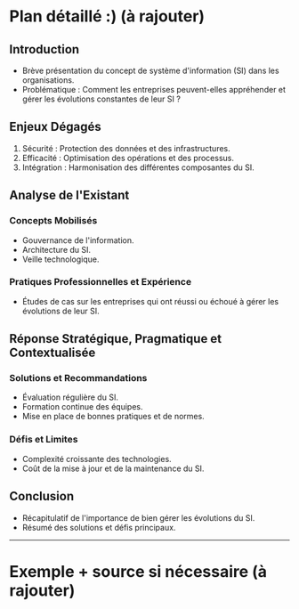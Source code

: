 # **Plan détaillé :)** (à rajouter)

## Introduction

- Brève présentation du concept de système d'information (SI) dans les organisations.
- Problématique : Comment les entreprises peuvent-elles appréhender et gérer les évolutions constantes de leur SI ?

## Enjeux Dégagés

1. Sécurité : Protection des données et des infrastructures.
2. Efficacité : Optimisation des opérations et des processus.
3. Intégration : Harmonisation des différentes composantes du SI.

## Analyse de l'Existant

### Concepts Mobilisés

- Gouvernance de l'information.
- Architecture du SI.
- Veille technologique.

### Pratiques Professionnelles et Expérience

- Études de cas sur les entreprises qui ont réussi ou échoué à gérer les évolutions de leur SI.

## Réponse Stratégique, Pragmatique et Contextualisée

### Solutions et Recommandations

- Évaluation régulière du SI.
- Formation continue des équipes.
- Mise en place de bonnes pratiques et de normes.

### Défis et Limites

- Complexité croissante des technologies.
- Coût de la mise à jour et de la maintenance du SI.

## Conclusion

- Récapitulatif de l'importance de bien gérer les évolutions du SI.
- Résumé des solutions et défis principaux.
---
# Exemple + source si nécessaire (à rajouter)